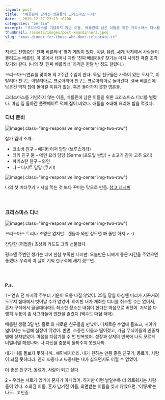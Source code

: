 ```yaml
---
layout: post
title:  "베를린에 남겨진 영혼들의 크리스마스 디너"
date:   2019-12-27 23:13 +0200
categories: "berlin"
excerpt: "크리스마스를 기념하지 않는 이들, 베를린에 남은 이들을 위한 크리스마스 디너를 벌렸다."
thumbnail: /assets/images/post-xmasdinner3.jpeg
slug: "xmas-dinner-for-those-who-dont-celebrate-it"
---
```


지금도 진행중인 ‘진짜 베를리너’ 찾기 게임이 있다. 독일, 유럽, 세계 각지에서 사람들이 몰려드는 베를린. 이 곳에서 태어나 자란 ‘진짜 베를리너’ 찾기는 마치 사라진 퍼즐 조각 찾기와 같다. (나의 첫 ‘진짜 베를리너’ 목격은 한달 반 정도 걸렸다.)

크리스마스/연휴를 맞이해 약 2주간 수업이 쉰다. 독일 친구들은 가족이 있는 도시로, 이탈리아 친구는 이탈리아로, 크로아티아 친구는 크로아티아로 돌아간다. 결국 베를린에 남은건 딱히 집에 돌아갈 이유가 없는, 혹은 돌아가지 못한 영혼들.

크리스마스를 기념하지 않는 이들, 베를린에 남은 이들을 위한 크리스마스 디너를 벌렸다. 마침 집 돌아간 플랫메이트 덕에 집이 비었다. 애들을 초대해 요리해 밥을 먹었다.

### 디너 준비

![image]({{site.baseurl}}/assets/images/post-xmasdinner1.gif){:class="img-responsive img-center img-two-row"}

참가 멤버 소개:
* 코소바 친구 – 에피타이저 담당 (브루스케타)
* 터키 친구 둘 – 메인 요리 담당 (Sarma (포도잎 쌈밥) + 소고기 감자 고추 요리)
* 파키스탄 친구 – 와인
* 나 – 디저트 담당 (쿠키!)

![image]({{site.baseurl}}/assets/images/post-xmasdinner2.jpeg){:class="img-responsive img-center img-two-row"}

나의 첫 버터쿠키 ⚡️ 사실 먹는 것 보다 꾸미는 맛으로 만듬. [참고 레시피](https://www.bonappetit.com/recipe/tie-dye-butter-cookies)


<br>

### 크리스마스 디너

![image]({{site.baseurl}}/assets/images/post-xmasdinner3.jpeg){:class="img-responsive img-center img-two-row"}

크리스마스 트리나 조명은 없지만.. 캔들과 와인 정도면 봐 줄만 하지 >:-)

간단한 (허접한) 초상화 카드도 그려 선물했다.

평소엔 주변인 챙기는 데에 한참 부족한 나지만. 오늘만은 너에게 좋은 시간을 주었으면 좋겠다. 우리의 이 날이 기억 한구석에 새겨 졌으면.

<br><br>

**P.s.**

1 – 연휴 전 마지막 주부터 기운이 도통 나질 않았어. 25일 당일 아침엔 머리가 지끈거려 도무지 침대에서 벗어날 수가 없었어. 하지만 내가 개최한 디너를 취소할 수는 없어서, 혼자 구석에서 골골대더라도 최소한 장소는 내줘야 한다는 마음으로 버텼어. 저녁쯤 다행히 두통이 좀 사그라들어 만찬을 즐겼지 (맥주도 마심 하하). 

베를린 생활 3달 반. 홀로 와 새로운 친구들을 만났어. 다채로운 수업에 들뜨고, 시야가 넓어지는 느낌에 심장이 뛰었어. 반면, 소중한 이들과 떨어졌고, 가끔 무식이들의 인종차별에 상처받았어. 마음을 다잡기를 수 번 반복했어. 성장과 상처의 반복에 나도 모르게 너덜너덜 해졌나봐. 나 자신을 충분히 돌봐주지 못했나봐.

내가 나를 돌보지 못하니까.. 예민해지더라. 내가 원하는 만큼 좋은 친구가, 동료가, 사람이 되질 못하더라. 괜히 짜증나고 짜증내는 내가 싫으면서도 어쩔 수 없었어.

더 좋은 친구가, 동료가, 사람이 되고 싶다. 

2 – 우리는 서로가 있기에 혼자가 아니었어. 하지만 이런 날일수록 더 외로워지는 사람들이 있다. 소외된 이들, 혼자 남겨진 이들, 외면받는 이들을 잊지 않았으면. ‘어떻게’는 나도.. 고민중.

